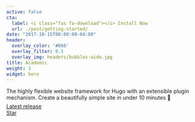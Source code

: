 ```yaml
---
active: false
cta:
  label: <i class="fas fa-download"></i> Install Now
  url: ./post/getting-started/
date: "2017-10-15T00:00:00-04:00"
header:
  overlay_color: '#666'
  overlay_filter: 0.5
  overlay_img: headers/bubbles-wide.jpg
title: Academic
weight: 3
widget: hero
---
```


The highly flexible website framework for Hugo with an extensible plugin mechanism. Create a beautifully simple site in under 10 minutes :rocket:
<div style="margin-top: -0.5rem;">
  <a id="academic-release" href="https://sourcethemes.com/academic/updates" data-repo="gcushen/hugo-academic">
  Latest release <!-- V -->
  </a>
</div>
<div class="mt-3">
  <a class="github-button" href="https://github.com/gcushen/hugo-academic" data-icon="octicon-star" data-size="large" data-show-count="true" aria-label="Star this on GitHub">Star</a>
</div>
<script async defer src="https://buttons.github.io/buttons.js"></script>
